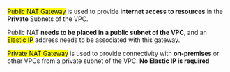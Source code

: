 <mark class="hltr-red">Public NAT Gateway</mark> is used to provide **internet access to resources** in the **Private** Subnets of the VPC.

Public NAT **needs to be placed in a public subnet of the VPC**, and an <mark class="hltr-green">Elastic IP</mark> address needs to be associated with this gateway.

<mark class="hltr-red">Private NAT Gateway</mark> is used to provide connectivity with **on-premises** or other VPCs from a private subnet of the VPC. **No Elastic IP is required**


